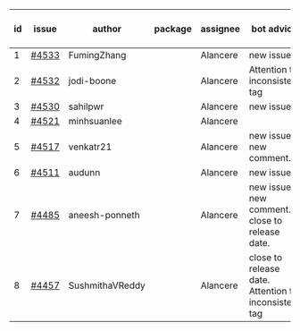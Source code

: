 | id | issue | author | package | assignee | bot advice | created date of issue | target release date | date from target |
| ------ | ------ | ------ | ------ | ------ | ------ | ------ | ------ | :-----: |
| 1 | [#4533](https://github.com/Azure/sdk-release-request/issues/4533) | FumingZhang |  | Alancere | new issue. | 09-21 | 10-27 |  |
| 2 | [#4532](https://github.com/Azure/sdk-release-request/issues/4532) | jodi-boone |  | Alancere | Attention to inconsistent tag | 09-20 | 10-27 |  |
| 3 | [#4530](https://github.com/Azure/sdk-release-request/issues/4530) | sahilpwr |  | Alancere | new issue. | 09-20 | 10-27 |  |
| 4 | [#4521](https://github.com/Azure/sdk-release-request/issues/4521) | minhsuanlee |  | Alancere |  | 09-13 | 10-27 |  |
| 5 | [#4517](https://github.com/Azure/sdk-release-request/issues/4517) | venkatr21 |  | Alancere | new issue. new comment. | 09-13 | 10-27 |  |
| 6 | [#4511](https://github.com/Azure/sdk-release-request/issues/4511) | audunn |  | Alancere | new issue. | 09-08 | 10-27 |  |
| 7 | [#4485](https://github.com/Azure/sdk-release-request/issues/4485) | aneesh-ponneth |  | Alancere | new issue. new comment. close to release date.  | 08-31 | 09-22 | 0 |
| 8 | [#4457](https://github.com/Azure/sdk-release-request/issues/4457) | SushmithaVReddy |  | Alancere | close to release date.  Attention to inconsistent tag | 08-23 | 09-22 | 0 |
